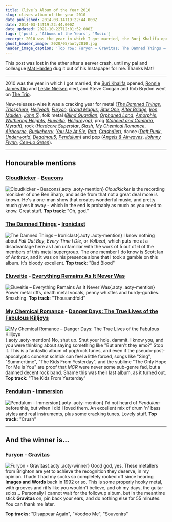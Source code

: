 ```yaml
---
title: Clive’s Album of the Year 2010
slug: clives-album-of-the-year-2010
date_published: 2014-03-14T19:22:44.000Z
date: 2014-03-14T19:22:44.000Z
date_updated: 2021-10-22T12:01:52.000Z
tags: ['post', 'Albums of the Years', 'Music']
excerpt: 2010 was the year in which I got married, the Burj Khalifa opened, Ronnie James Dio and Leslie Nielsen died, and Steve Coogan and Rob Brydon went on The Trip.
ghost_header_image: 2020/05/aoty2010.jpg
header_image_caption: 'Top row: Furyon – Gravitas; The Damned Things – Ironiclast; Pendulum – Immersion. Bottom row: Cloudkicker – Beacons; Eluveitie – Everything Remains As It Never Was; My Chemical Romance – Danger Days (The True Lives of the Fabulous Killjoys)'
---
```


This post was lost in the ether after a server crash, until my pal and colleague [Mat Harden](http://www.twitter.com/matharden) dug it out of his Instapaper for me. Thanks Mat!

---

2010 was the year in which I got married, the [Burj Khalifa](http://en.wikipedia.org/wiki/Burj_Khalifa) opened, [Ronnie James Dio](http://en.wikipedia.org/wiki/Ronnie_James_Dio) and [Leslie Nielsen](http://en.wikipedia.org/wiki/Leslie_Nielsen) died, and Steve Coogan and Rob Brydon went on [The Trip](http://en.wikipedia.org/wiki/The_Trip_%282010_TV_series%29).

New-releases-wise it was a cracking year for metal ([*The Damned Things*](http://www.thedamnedthings.com/), [*Triosphere*](http://www.thetriosphere.com/), [*Hellyeah*](http://www.hellyeahband.com/), [*Furyon*](http://www.furyon.net/), [*Grand Magus*](http://www.grandmagus.com/), [*Star One*](http://www.arjenlucassen.com/content/arjens-projects/star-one/), [*Alter Bridge*](http://www.alterbridge.com/), [*Iron Maiden*](http://www.ironmaiden.com/), [*John 5*](http://www.john-5.com/)), folk metal ([*Blind Guardian*](http://www.blind-guardian.com/), [*Orphaned Land*](http://www.orphaned-land.com/), [*Amorphis*](http://amorphis.net/), [*Wuthering Heights*](http://www.wuthering-heights.dk/), [*Eluveitie*](http://eluveitie.ch/), [*Heljareyga*](http://www.heljareyga.fo/)), prog ([*Coheed and Cambria*](http://www.coheedandcambria.com/), [*Myrath*](http://www.myrath.com/)), rock ([*Hardcore Superstar*](http://www.hardcoresuperstar.com/), [*Slash*](http://slashonline.com/), [*My Chemical Romance*](http://www.mychemicalromance.com/), [*Airbourne*](http://www.airbournerock.com/), [*Buckcherry*](http://www.buckcherry.com/), [*You Me At Six*](http://www.youmeatsix.co.uk/), [*Ratt*](http://www.therattpack.com/), [*Crashdïet*](http://www.crashdiet.org/)), dance ([*Daft Punk*](http://www.daftpunk.com/), [*Underworld*](http://www.underworldlive.com/), [*Deadmau5*](http://www.deadmau5.com/), [*Pendulum*](http://www.pendulum.com/)) and pop ([*Angels & Airwaves*](http://www.angelsandairwaves.com/), [*Johnny Flynn*](http://www.johnny-flynn.com/), [*Cee-Lo Green*](http://www.ceelogreen.com/)).

---

## Honourable mentions

### [Cloudkicker](http://cloudkickermusic.com/) - [Beacons](http://cloudkickermusic.com/album/beacons)

![Cloudkicker – Beacons](/public/images/2020/05/cloudkicker_beacons.jpeg){.aoty .aoty-mention} *Cloudkicker* is the recording monicker of one Ben Sharp, and aside from that not a great deal more is known. He's a one-man show that creates wonderful music, and pretty much gives it away - which in the end is probably as much as you need to know. Great stuff. **Top track:** "Oh, god."

### [The Damned Things](http://www.thedamnedthings.com/) - [Ironiclast](http://www.amazon.co.uk/Ironiclast-The-Damned-Things/dp/B0047A87OK)

![The Damned Things – Ironiclast](/public/images/2020/05/the-damned-things_ironiclast.jpeg){.aoty .aoty-mention} I know nothing about *Fall Out Boy*, *Every Time I Die*, or *Volbeat*, which puts me at a disadvantage here as I am unfamiliar with the work of 5 out of 6 of the members of this metal supergroup. The one member I do know is Scott Ian of *Anthrax*, and it was on his presence alone that I took a gamble on this album. It's bloody excellent. **Top track:** "Bad Blood"

### [Eluveitie](http://eluveitie.ch/) - [Everything Remains As It Never Was](http://www.amazon.com/Everything-Remains-As-Never-Was/dp/B002ZCD8Z0)

![Eluveitie – Everything Remains As It Never Was](/public/images/2020/05/eluveitie_everything-remains-as-it-never-was.jpg){.aoty .aoty-mention} Power metal riffs, death metal vocals, penny whistles and hurdy-gurdies. Smashing. **Top track:** "Thousandfold"

### [My Chemical Romance](http://www.mychemicalromance.com/) - [Danger Days: The True Lives of the Fabulous Killjoys](http://www.amazon.co.uk/Danger-Days-Lives-Fabulous-Killjoys/dp/B0044KU7KU)

![My Chemical Romance – Danger Days: The True Lives of the Fabulous Killjoys](/public/images/2020/05/my-chemical-romance_danger-days.jpg){.aoty .aoty-mention} No, shut up. Shut your hole, dammit. I know you, and you were thinking about saying something like "But aren't they emo?" Stop it. This is a fantastic album of pop/rock tunes, and even if the pseudo-post-apocalyptic concept schtick can feel a little forced, songs like "Sing", "Summertime", "The Kids From Yesterday", and the sublime "The Only Hope For Me Is You" are proof that *MCR* were never some sub-genre fad, but a damned decent rock band. Shame this was their last album, as it turned out. **Top track:** "The Kids From Yesterday"

### [Pendulum](http://www.pendulum.com/) - [Immersion](http://www.amazon.co.uk/Immersion-Pendulum/dp/B003GEDLW6)

![Pendulum – Immersion](/public/images/2020/05/pendulum_immersion.jpg){.aoty .aoty-mention} I'd not heard of *Pendulum* before this, but when I did I loved them. An excellent mix of drum 'n' bass styles and real instruments, plus some cracking tunes. Lovely stuff. **Top track:** "Crush"

---

## And the winner is...

### [Furyon](http://www.furyon.net/) - [Gravitas](http://www.amazon.co.uk/Gravitas-Furyon/dp/B006ZEZ4F6)
![Furyon - Gravitas](/public/images/2020/05/furyon_gravitas.jpg){.aoty .aoty-winner}
Good god, yes. These metallers from Brighton are yet to achieve the recognition they deserve, in my opinion. I hadn't had my socks so completely rocked off since hearing **Images and Words** back in 1992 or so. This is some properly hooky metal, with grooves and riffs like you wouldn't believe, and oh my days, the guitar solos... Personally I cannot wait for the followup album, but in the meantime stick **Gravitas** on, pin back your ears, and do nothing else for 55 minutes. You can thank me later.

**Top tracks:** "Disappear Again", "Voodoo Me", "Souvenirs"
